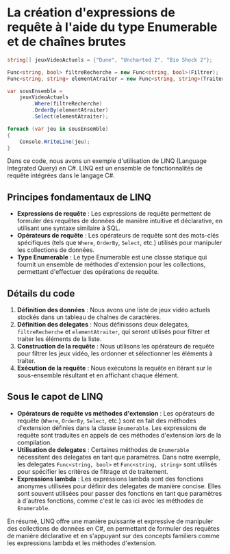 # La création d'expressions de requête à l'aide du type Enumerable et de chaînes brutes

```csharp
string[] jeuxVideoActuels = {"Dune", "Uncharted 2", "Bio Shock 2"};

Func<string, bool> filtreRecherche = new Func<string, bool>(Filtrer);
Func<string, string> elementAtraiter = new Func<string, string>(TraiterElement);

var sousEnsemble =
    jeuxVideoActuels
        .Where(filtreRecherche)
        .OrderBy(elementAtraiter)
        .Select(elementAtraiter);

foreach (var jeu in sousEnsemble)
{
    Console.WriteLine(jeu);
}
```

Dans ce code, nous avons un exemple d'utilisation de LINQ (Language Integrated Query) en C#. LINQ est un ensemble de fonctionnalités de requête intégrées dans le langage C#.

## Principes fondamentaux de LINQ

- **Expressions de requête** : Les expressions de requête permettent de formuler des requêtes de données de manière intuitive et déclarative, en utilisant une syntaxe similaire à SQL.
- **Opérateurs de requête** : Les opérateurs de requête sont des mots-clés spécifiques (tels que `Where`, `OrderBy`, `Select`, etc.) utilisés pour manipuler les collections de données.
- **Type Enumerable** : Le type Enumerable est une classe statique qui fournit un ensemble de méthodes d'extension pour les collections, permettant d'effectuer des opérations de requête.

## Détails du code

1. **Définition des données** : Nous avons une liste de jeux vidéo actuels stockés dans un tableau de chaînes de caractères.
2. **Définition des delegates** : Nous définissons deux delegates, `filtreRecherche` et `elementAtraiter`, qui seront utilisés pour filtrer et traiter les éléments de la liste.
3. **Construction de la requête** : Nous utilisons les opérateurs de requête pour filtrer les jeux vidéo, les ordonner et sélectionner les éléments à traiter.
4. **Exécution de la requête** : Nous exécutons la requête en itérant sur le sous-ensemble résultant et en affichant chaque élément.

## Sous le capot de LINQ

- **Opérateurs de requête vs méthodes d'extension** : Les opérateurs de requête (`Where`, `OrderBy`, `Select`, etc.) sont en fait des méthodes d'extension définies dans la classe `Enumerable`. Les expressions de requête sont traduites en appels de ces méthodes d'extension lors de la compilation.
- **Utilisation de delegates** : Certaines méthodes de `Enumerable` nécessitent des delegates en tant que paramètres. Dans notre exemple, les delegates `Func<string, bool>` et `Func<string, string>` sont utilisés pour spécifier les critères de filtrage et de traitement.
- **Expressions lambda** : Les expressions lambda sont des fonctions anonymes utilisées pour définir des delegates de manière concise. Elles sont souvent utilisées pour passer des fonctions en tant que paramètres à d'autres fonctions, comme c'est le cas ici avec les méthodes de `Enumerable`.

En résumé, LINQ offre une manière puissante et expressive de manipuler des collections de données en C#, en permettant de formuler des requêtes de manière déclarative et en s'appuyant sur des concepts familiers comme les expressions lambda et les méthodes d'extension.